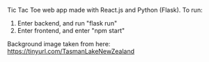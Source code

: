 Tic Tac Toe web app made with React.js and Python (Flask). 
To run:
1) Enter backend, and run "flask run"
2) Enter frontend, and enter "npm start"

Background image taken from here: https://tinyurl.com/TasmanLakeNewZealand
